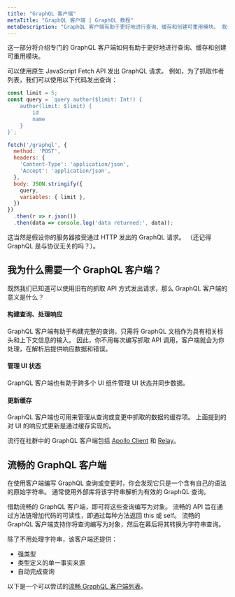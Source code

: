 ```yaml
---
title: "GraphQL 客户端"
metaTitle: "GraphQL 客户端 | GraphQL 教程"
metaDescription: "GraphQL 客户端有助于更好地进行查询、缓存和创建可重用模块。 我们来看一下我们为什么需要 GraphQL 客户端和可用的热门客户端库"
---
```


这一部分将介绍专门的 GraphQL 客户端如何有助于更好地进行查询、缓存和创建可重用模块。

可以使用原生 JavaScript Fetch API 发出 GraphQL 请求。 例如，为了抓取作者列表，我们可以使用以下代码发出查询：

```javascript
const limit = 5;
const query = `query author($limit: Int!) {
    author(limit: $limit) {
        id
        name
    }
}`;

fetch('/graphql', {
  method: 'POST',
  headers: {
    'Content-Type': 'application/json',
    'Accept': 'application/json',
  },
  body: JSON.stringify({
    query,
    variables: { limit },
  })
})
  .then(r => r.json())
  .then(data => console.log('data returned:', data));
```

这当然是假设你的服务器接受通过 HTTP 发出的 GraphQL 请求。 （还记得 GraphQL 是与协议无关的吗？）。

## 我为什么需要一个 GraphQL 客户端？

既然我们已知道可以使用旧有的抓取 API 方式发出请求，那么 GraphQL 客户端的意义是什么？

#### 构建查询、处理响应

GraphQL 客户端有助于构建完整的查询，只需将 GraphQL 文档作为具有相关标头和上下文信息的输入。 因此，你不用每次编写抓取 API 调用，客户端就会为你处理，在解析后提供响应数据和错误。

#### 管理 UI 状态

GraphQL 客户端也有助于跨多个 UI 组件管理 UI 状态并同步数据。

#### 更新缓存

GraphQL 客户端也可用来管理从查询或变更中抓取的数据的缓存项。 上面提到的对 UI 的响应式更新是通过缓存实现的。

流行在社群中的 GraphQL 客户端包括 [Apollo Client](https://github.com/apollographql/apollo-client) 和 [Relay](https://github.com/facebook/relay)。

## 流畅的 GraphQL 客户端

在使用客户端编写 GraphQL 查询或变更时，你会发现它只是一个含有自己的语法的原始字符串。 通常使用外部库将该字符串解析为有效的 GraphQL 查询。

借助流畅的 GraphQL 客户端，即可将这些查询编写为对象。 流畅的 API 旨在通过方法链增加代码的可读性，即通过每种方法返回 this 或 self。 流畅的 GraphQL 客户端支持你将查询编写为对象，然后在幕后将其转换为字符串查询。

除了不用处理字符串，该客户端还提供：
- 强类型
- 类型定义的单一事实来源
- 自动完成查询

以下是一个可以尝试的[流畅 GraphQL 客户端列表](https://github.com/hasura/awesome-fluent-graphql)。

